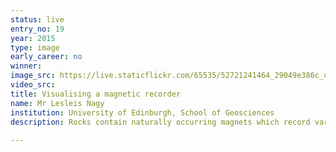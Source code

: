 ```yaml
---
status: live
entry_no: 19
year: 2015
type: image 
early_career: no 
winner: 
image_src: https://live.staticflickr.com/65535/52721241464_29049e386c_c_d.jpg
video_src: 
title: Visualising a magnetic recorder
name: Mr Lesleis Nagy
institution: University of Edinburgh, School of Geosciences
description: Rocks contain naturally occurring magnets which record variations of the Earth's magnetic field. This image shows the result of  simulating the magnetic microstructure within a grain of pure magnetite. Fidelity and stability of magnetic recording depends upon  the fine variation of the direction of the magnetisation within the grain. In this image the magnetisation direction is highlighted  using streamlines formed from small arrows that align with the magnetisation. The redder the colour the more an arrow points along a  cube edge and the bluer, the more it points along a cube diagonal (inset). Streamlines of magnetisation can be seen to 'spill out' from  the central core and flow across the surface of the grain. The flat slice in the centre shows regions of uniform magnetisation called  domains. These domains are separated by walls, shown by the light blue spokes within the plane, emanating from the slice's centre. 
  
---
```

